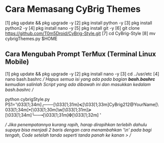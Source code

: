 # Cara Memasang CyBrig Themes
[1] pkg update && pkg upgrade -y
[2] pkg install python -y
[3] pkg install python2 -y
[4] pkg install nano -y
[5] pkg install git -y
[6] git clone https://github.com/T0m5Droid/CyBrig-Style.git
[7] cd CyBrig-Style
[8] mv cybrigThemes.py $HOME

## Cara Mengubah Prompt TerMux (Terminal Linux Mobile)
[1] pkg update && pkg upgrade -y
[2] pkg install nano -y
[3] cd ../usr/etc
[4] nano bash.bashrc */ Hapus semua isi yang ada pada bagian ***bash.bashrc*** kemudian salinlah Script yang ada dibawah ini dan masukkan kedalam bash.bashrc /*  

python cybrigStyle.py
PS1='\033[1;34m\]╭───\[\033[1;31m\]≼\[\033[1;33m\]CyBrig212@YourName\[\033[1;34m\]•\[\033[1;30m\]\w\[\033[1;31m\]≽
\[\033[1;34m\]╰──╼\[\033[1;31m\]✠\[\033[1;32m\] '

*/ Jika penempatannya kurang rapih, harap dirapihkan terlebih dahulu supaya bisa menjadi 2 baris dengan cara menambahkan '\n' pada bagi tengah,
Code setelah tanda seperti tanda panah ke kanan > /*
